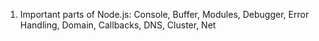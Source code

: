 1. Important parts of Node.js: Console, Buffer, Modules, Debugger, Error Handling, Domain, Callbacks, DNS, Cluster, Net
